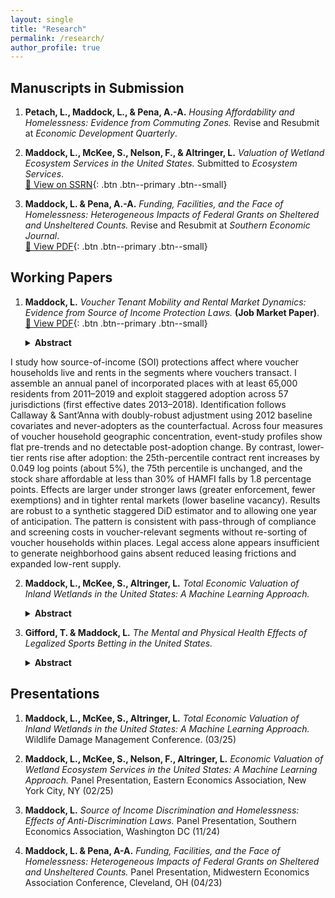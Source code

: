 ```yaml
---
layout: single
title: "Research"
permalink: /research/
author_profile: true
---
```


## Manuscripts in Submission

1. **Petach, L., Maddock, L., & Pena, A.-A.** *Housing Affordability and Homelessness: Evidence from Commuting Zones.* Revise and Resubmit at *Economic Development Quarterly*.

2. **Maddock, L., McKee, S., Nelson, F., & Altringer, L.** *Valuation of Wetland Ecosystem Services in the United States.* Submitted to *Ecosystem Services*.  
   [📄 View on SSRN](https://papers.ssrn.com/sol3/papers.cfm?abstract_id=5158025){: .btn .btn--primary .btn--small}

3. **Maddock, L. & Pena, A.-A.** *Funding, Facilities, and the Face of Homelessness: Heterogeneous Impacts of Federal Grants on Sheltered and Unsheltered Counts.* Revise and Resubmit at *Southern Economic Journal*.  
   [📄 View PDF](/assets/FundingPaperDraft_July12.pdf){: .btn .btn--primary .btn--small}

## Working Papers

1. **Maddock, L.** *Voucher Tenant Mobility and Rental Market Dynamics: Evidence from Source of Income Protection Laws.* **(Job Market Paper)**.  
   [📄 View PDF](/assets/Maddock_JMP_Draft.pdf){: .btn .btn--primary .btn--small}

   <details>
   <summary><strong>Abstract</strong></summary>
   <p>
I study how source-of-income (SOI) protections affect where voucher households live and rents in the segments where vouchers transact. I assemble an annual panel of incorporated places with at least 65,000 residents from 2011–2019 and exploit staggered adoption across 57 jurisdictions (first effective dates 2013–2018). Identification follows Callaway & Sant’Anna with doubly-robust adjustment using 2012 baseline covariates and never-adopters as the counterfactual. Across four measures of voucher household geographic concentration, event-study profiles show flat pre-trends and no detectable post-adoption change. By contrast, lower-tier rents rise after adoption: the 25th-percentile contract rent increases by 0.049 log points (about 5%), the 75th percentile is unchanged, and the stock share affordable at less than 30% of HAMFI falls by 1.8 percentage points. Effects are larger under stronger laws (greater enforcement, fewer exemptions) and in tighter rental markets (lower baseline vacancy). Results are robust to a synthetic staggered DiD estimator and to allowing one year of anticipation. The pattern is consistent with pass-through of compliance and screening costs in voucher-relevant segments without re-sorting of voucher households within places. Legal access alone appears insufficient to generate neighborhood gains absent reduced leasing frictions and expanded low-rent supply.
   </p>
   </details>

2. **Maddock, L., McKee, S., Altringer, L.** *Total Economic Valuation of Inland Wetlands in the United States: A Machine Learning Approach.*

   <details>
   <summary><strong>Abstract</strong></summary>
   <p>
   Wetlands provide critical ecosystem services including flood regulation, water purification, and carbon storage, yet over one-third of global wetland area has been lost since 1970, while states lack consistent, spatially explicit valuations to inform conservation decisions. This paper develops the first national-scale framework for valuing inland wetland ecosystem services across all fifty states using machine learning-based benefit transfer. We implement a three-stage methodology: (1) stratified random sampling of National Wetlands Inventory polygons by Environmental Protection Agency Level III ecoregion, wetland type, and size class; (2) extraction of comprehensive ecological and socioeconomic covariates from wetland footprints and extended 50-km buffers, including climate trends, land-cover composition, human modification indices, soil properties, and species richness; and (3) training supervised machine learning models on the Ecosystem Service Valuation Database to predict per-hectare values while avoiding double-counting through rigorous classification of final versus intermediate services. Our framework generates the first fifty-state estimates of wetland ecosystem value at consistent resolution, demonstrating improved predictive accuracy and better capture of local heterogeneity compared to traditional transfer methods. These results provide states and federal agencies with a rigorous, transparent foundation for wetland conservation prioritization, mitigation banking, and ecosystem service accounting, while advancing the field by demonstrating how machine learning can enhance benefit transfer with scientific rigor.
   </p>
   </details>

3. **Gifford, T. & Maddock, L.** *The Mental and Physical Health Effects of Legalized Sports Betting in the United States.*

   <details>
   <summary><strong>Abstract</strong></summary>
   <p>
   Following the Supreme Court's 2018 decision striking down the Professional and Amateur Sports Protection Act, mobile sports betting has rapidly expanded across the United States, with Americans wagering $121 billion in 2023 alone and industry revenue reaching $11 billion. Despite this explosive growth and mounting evidence of gambling-related financial harms, research on broader health and social consequences remains limited. This paper examines the causal effects of mobile sports betting legalization on physical and mental health outcomes using the staggered rollout of state legislation between 2018-2022. We employ the Callaway and Sant'Anna (2021) difference-in-differences estimator to analyze data from the Behavioral Risk Factor Surveillance System and American Community Survey, capturing health indicators, substance use patterns, and health insurance coverage across treated and control states. Our methodology accounts for time-heterogeneous treatment adoption and estimates group-time average treatment effects to assess both immediate and cumulative exposure impacts. Preliminary findings suggest significant associations between mobile betting legalization and several health outcomes, including increased substance use (tobacco) and worsened mental health indicators, though effects are attenuated when examining population-wide averages that include non-gamblers. The results contribute to growing evidence of sports betting's broader social costs beyond documented financial harms, informing ongoing policy debates about gambling regulation and public health protection in an era of rapid industry expansion.
   </p>
   </details>

## Presentations

1. **Maddock, L., McKee, S., Altringer, L.** *Total Economic Valuation of Inland Wetlands in the United States: A Machine Learning Approach.* Wildlife Damage Management Conference. (03/25)

2. **Maddock, L., McKee, S., Nelson, F., Altringer, L.** *Economic Valuation of Wetland Ecosystem Services in the United States: A Machine Learning Approach.* Panel Presentation, Eastern Economics Association, New York City, NY (02/25)

3. **Maddock, L.** *Source of Income Discrimination and Homelessness: Effects of Anti-Discrimination Laws.* Panel Presentation, Southern Economics Association, Washington DC (11/24)

4. **Maddock, L. & Pena, A-A.** *Funding, Facilities, and the Face of Homelessness: Heterogeneous Impacts of Federal Grants on Sheltered and Unsheltered Counts.* Panel Presentation, Midwestern Economics Association Conference, Cleveland, OH (04/23)
